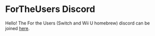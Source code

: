 # ForTheUsers Discord
Hello! The For the Users (Switch and Wii U homebrew) discord can be joined <a href="https://discord.gg/z8wBTvU">here</a>.
